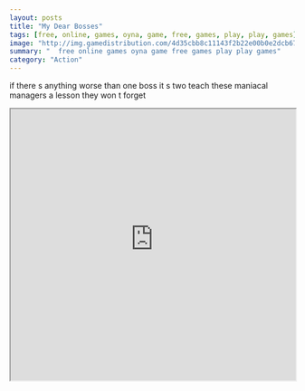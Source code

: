 ```yaml
---
layout: posts
title: "My Dear Bosses"
tags: [free, online, games, oyna, game, free, games, play, play, games]
image: "http://img.gamedistribution.com/4d35cbb8c11143f2b22e00b0e2dcb671.jpg"
summary: "  free online games oyna game free games play play games"
category: "Action"
---
```


if there s anything worse than one boss it s two teach these maniacal managers a lesson they won t forget

<iframe width="100%" height="480px;" src="http://flash.gamedistribution.com?game=4d35cbb8c11143f2b22e00b0e2dcb671"></iframe>